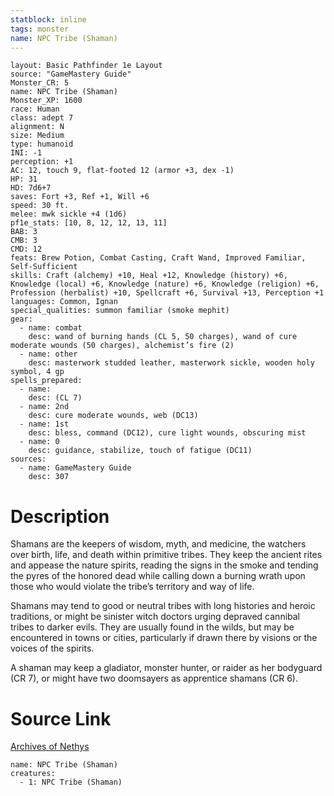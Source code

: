 ```yaml
---
statblock: inline
tags: monster
name: NPC Tribe (Shaman)
---
```

```statblock
layout: Basic Pathfinder 1e Layout
source: "GameMastery Guide"
Monster_CR: 5
name: NPC Tribe (Shaman)
Monster_XP: 1600
race: Human
class: adept 7
alignment: N
size: Medium
type: humanoid
INI: -1
perception: +1
AC: 12, touch 9, flat-footed 12 (armor +3, dex -1)
HP: 31
HD: 7d6+7
saves: Fort +3, Ref +1, Will +6
speed: 30 ft.
melee: mwk sickle +4 (1d6)
pf1e_stats: [10, 8, 12, 12, 13, 11]
BAB: 3
CMB: 3
CMD: 12
feats: Brew Potion, Combat Casting, Craft Wand, Improved Familiar, Self-Sufficient
skills: Craft (alchemy) +10, Heal +12, Knowledge (history) +6, Knowledge (local) +6, Knowledge (nature) +6, Knowledge (religion) +6, Profession (herbalist) +10, Spellcraft +6, Survival +13, Perception +1
languages: Common, Ignan
special_qualities: summon familiar (smoke mephit)
gear:
  - name: combat
    desc: wand of burning hands (CL 5, 50 charges), wand of cure moderate wounds (50 charges), alchemist’s fire (2)
  - name: other
    desc: masterwork studded leather, masterwork sickle, wooden holy symbol, 4 gp
spells_prepared:
  - name:
    desc: (CL 7)
  - name: 2nd
    desc: cure moderate wounds, web (DC13)
  - name: 1st
    desc: bless, command (DC12), cure light wounds, obscuring mist
  - name: 0
    desc: guidance, stabilize, touch of fatigue (DC11)
sources:
  - name: GameMastery Guide
    desc: 307
```
# Description
Shamans are the keepers of wisdom, myth, and medicine, the watchers over birth, life, and death within primitive tribes. They keep the ancient rites and appease the nature spirits, reading the signs in the smoke and tending the pyres of the honored dead while calling down a burning wrath upon those who would violate the tribe’s territory and way of life.

Shamans may tend to good or neutral tribes with long histories and heroic traditions, or might be sinister witch doctors urging depraved cannibal tribes to darker evils. They are usually found in the wilds, but may be encountered in towns or cities, particularly if drawn there by visions or the voices of the spirits.

A shaman may keep a gladiator, monster hunter, or raider as her bodyguard (CR 7), or might have two doomsayers as apprentice shamans (CR 6).
# Source Link
[Archives of Nethys](https://aonprd.com/NPCDisplay.aspx?ItemName=Tribe%20(Shaman))
```encounter-table
name: NPC Tribe (Shaman)
creatures:
  - 1: NPC Tribe (Shaman)
```
